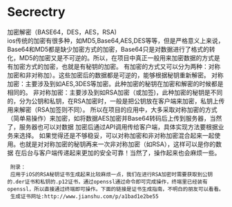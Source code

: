 # Secrectry
加密解密（BASE64，DES，AES，RSA)  
       ios传统的加密有很多种，如MD5,Base64,AES,DES等等，但是严格意义上来说，Base64和MD5都是缺少加密方式的加密，Base64只是对数据进行了格式的转化，MD5的加密又是不可逆的。所以，在项目中真正一般用来加密数据的方式是有加密方式的加密，也就是有秘钥的加密。
    有加密的方式又可以分为两种：对称加密和非对称加）。这些加密后的数据都是可逆的，能够根据秘钥重新解密。
    对称加密：主要涉及到如AES,3DES等加密。此种加密的秘钥在加密和解密的时候都是相同的。
    非对称加密：主要涉及到如RSA加密（或加签)，此种加密的秘钥是不同的，分为公钥和私钥，在RSA加密时，一般是把公钥放在客户端来加密，私钥上传
用来解密（RSA加签则不同）。
    所以在项目的应用中，大多采取对称加密的方式（简单易操作）来加密，如将数据AES加密并Base64转码后上传到服务器，当然了，服务器也可以对数据
加密后通过API调用传给客户端，具体实现方法要根据业务来选择。
    如果觉得还是不够稳妥，可以对称加密和非对称加密混合起来一起使用。也就是对对称加密的秘钥再来一次非对称加密（如RSA），这样可以是你的数据
在后台与客户端传递起来更加的安全可靠！当然了，操作起来也会麻烦一些。


     附录：
     应用于iOS的RSA秘钥证书生成起来比较麻烦一点，我们在进行RSA加密时需要获取到公钥的.der证书和私钥的.p12证书，通过openssl通过命令即可完成操作，终端里已经装有openssl，所以直接通过终端即可操作。下面的链接是证书生成指南，不明白的朋友可以看看。
     生成证书网址:http://www.jianshu.com/p/a1bad1e2be55

